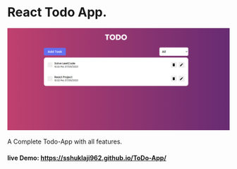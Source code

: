 # React Todo App.

![React Todo App](./src/assests/TodoList.png)

A Complete Todo-App with all features.

#### live Demo: https://sshuklaji962.github.io/ToDo-App/
